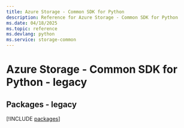 ```yaml
---
title: Azure Storage - Common SDK for Python
description: Reference for Azure Storage - Common SDK for Python
ms.date: 04/18/2025
ms.topic: reference
ms.devlang: python
ms.service: storage-common
---
```

# Azure Storage - Common SDK for Python - legacy
## Packages - legacy
[!INCLUDE [packages](storage---common-index.md)]